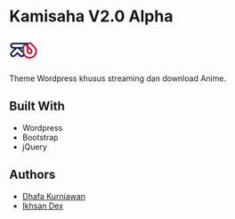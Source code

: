# Kamisaha V2.0 Alpha

![Logo](../image/icon-5.png)

Theme Wordpress khusus streaming dan download Anime.

## Built With

- Wordpress
- Bootstrap
- jQuery

## Authors

- [Dhafa Kurniawan](https://www.facebook.com/dhafagk)
- [Ikhsan Dex](https://www.facebook.com/rikkatyrans)